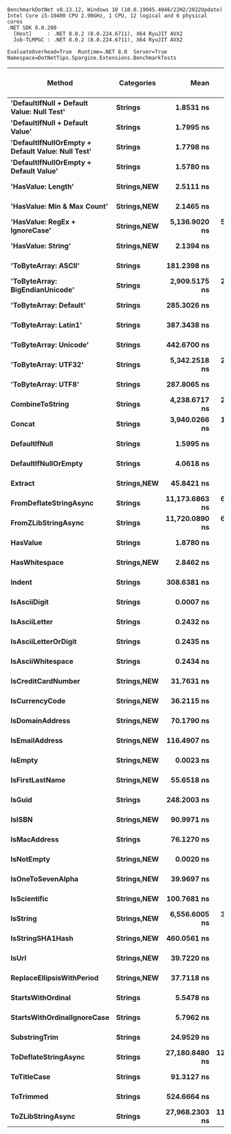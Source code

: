 ```

BenchmarkDotNet v0.13.12, Windows 10 (10.0.19045.4046/22H2/2022Update)
Intel Core i5-10400 CPU 2.90GHz, 1 CPU, 12 logical and 6 physical cores
.NET SDK 8.0.200
  [Host]     : .NET 8.0.2 (8.0.224.6711), X64 RyuJIT AVX2
  Job-TLMPGC : .NET 8.0.2 (8.0.224.6711), X64 RyuJIT AVX2

EvaluateOverhead=True  Runtime=.NET 8.0  Server=True  
Namespace=DotNetTips.Spargine.Extensions.BenchmarkTests  

```
| Method                                            | Categories      | Mean           | Error       | StdDev      | StdErr     | Median         | Min            | Q1             | Q3             | Max            | Op/s                | CI99.9% Margin | Iterations | Kurtosis | MValue | Skewness | Rank | LogicalGroup | Baseline | Exceptions | Completed Work Items | Lock Contentions | Gen0   | Code Size | Allocated |
|-------------------------------------------------- |---------------- |---------------:|------------:|------------:|-----------:|---------------:|---------------:|---------------:|---------------:|---------------:|--------------------:|---------------:|-----------:|---------:|-------:|---------:|-----:|------------- |--------- |-----------:|---------------------:|-----------------:|-------:|----------:|----------:|
| **&#39;DefaultIfNull + Default Value: Null Test&#39;**        | **Strings**         |      **1.8531 ns** |   **0.0430 ns** |   **0.0403 ns** |  **0.0104 ns** |      **1.8305 ns** |      **1.8058 ns** |      **1.8179 ns** |      **1.8923 ns** |      **1.9046 ns** |       **539,638,104.2** |      **0.0430 ns** |      **15.00** |    **1.018** |  **2.000** |   **0.1221** |    **4** | *****            | **No**       |          **-** |                    **-** |                **-** |      **-** |      **79 B** |         **-** |
| **&#39;DefaultIfNull + Default Value&#39;**                   | **Strings**         |      **1.7995 ns** |   **0.0133 ns** |   **0.0118 ns** |  **0.0031 ns** |      **1.8013 ns** |      **1.7622 ns** |      **1.7984 ns** |      **1.8045 ns** |      **1.8139 ns** |       **555,724,032.4** |      **0.0133 ns** |      **14.00** |    **7.362** |  **2.000** |  **-2.0855** |    **4** | *****            | **No**       |          **-** |                    **-** |                **-** |      **-** |      **50 B** |         **-** |
| **&#39;DefaultIfNullOrEmpty + Default Value: Null Test&#39;** | **Strings**         |      **1.7798 ns** |   **0.0214 ns** |   **0.0200 ns** |  **0.0052 ns** |      **1.7824 ns** |      **1.7464 ns** |      **1.7664 ns** |      **1.7951 ns** |      **1.8116 ns** |       **561,845,851.6** |      **0.0214 ns** |      **15.00** |    **1.758** |  **2.000** |  **-0.2232** |    **4** | *****            | **No**       |          **-** |                    **-** |                **-** |      **-** |      **83 B** |         **-** |
| **&#39;DefaultIfNullOrEmpty + Default Value&#39;**            | **Strings**         |      **1.5780 ns** |   **0.0152 ns** |   **0.0142 ns** |  **0.0037 ns** |      **1.5813 ns** |      **1.5437 ns** |      **1.5775 ns** |      **1.5844 ns** |      **1.5937 ns** |       **633,704,579.7** |      **0.0152 ns** |      **15.00** |    **3.363** |  **2.000** |  **-1.1585** |    **3** | *****            | **No**       |          **-** |                    **-** |                **-** |      **-** |      **50 B** |         **-** |
| **&#39;HasValue: Length&#39;**                                | **Strings,**NEW**** |      **2.5111 ns** |   **0.0122 ns** |   **0.0108 ns** |  **0.0029 ns** |      **2.5117 ns** |      **2.4838 ns** |      **2.5092 ns** |      **2.5157 ns** |      **2.5266 ns** |       **398,237,844.2** |      **0.0122 ns** |      **14.00** |    **3.506** |  **2.000** |  **-0.8891** |    **6** | *****            | **No**       |          **-** |                    **-** |                **-** |      **-** |     **363 B** |         **-** |
| **&#39;HasValue: Min &amp; Max Count&#39;**                       | **Strings,**NEW**** |      **2.1465 ns** |   **0.0134 ns** |   **0.0126 ns** |  **0.0032 ns** |      **2.1452 ns** |      **2.1207 ns** |      **2.1414 ns** |      **2.1543 ns** |      **2.1715 ns** |       **465,865,004.2** |      **0.0134 ns** |      **15.00** |    **2.842** |  **2.000** |  **-0.2577** |    **5** | *****            | **No**       |          **-** |                    **-** |                **-** |      **-** |     **396 B** |         **-** |
| **&#39;HasValue: RegEx + IgnoreCase&#39;**                    | **Strings,**NEW**** |  **5,136.9020 ns** |  **58.9621 ns** |  **55.1532 ns** | **14.2405 ns** |  **5,140.1558 ns** |  **5,061.3152 ns** |  **5,078.2463 ns** |  **5,178.7979 ns** |  **5,220.8900 ns** |           **194,669.9** |     **58.9621 ns** |      **15.00** |    **1.422** |  **2.000** |  **-0.1706** |   **34** | *****            | **No**       |          **-** |                    **-** |                **-** | **0.0610** |   **1,316 B** |    **6608 B** |
| **&#39;HasValue: String&#39;**                                | **Strings,**NEW**** |      **2.1394 ns** |   **0.0293 ns** |   **0.0229 ns** |  **0.0066 ns** |      **2.1443 ns** |      **2.0976 ns** |      **2.1226 ns** |      **2.1522 ns** |      **2.1822 ns** |       **467,421,191.0** |      **0.0293 ns** |      **12.00** |    **2.177** |  **2.000** |  **-0.0438** |    **5** | *****            | **No**       |          **-** |                    **-** |                **-** |      **-** |     **204 B** |         **-** |
| **&#39;ToByteArray: ASCII&#39;**                              | **Strings**         |    **181.2398 ns** |   **0.5374 ns** |   **0.5027 ns** |  **0.1298 ns** |    **181.1742 ns** |    **180.5373 ns** |    **180.8778 ns** |    **181.4852 ns** |    **182.1064 ns** |         **5,517,553.1** |      **0.5374 ns** |      **15.00** |    **1.852** |  **2.000** |   **0.3858** |   **23** | *****            | **No**       |          **-** |                    **-** |                **-** | **0.0107** |   **1,190 B** |    **1000 B** |
| **&#39;ToByteArray: BigEndianUnicode&#39;**                   | **Strings**         |  **2,909.5175 ns** |  **20.0280 ns** |  **16.7243 ns** |  **4.6385 ns** |  **2,900.0767 ns** |  **2,891.2739 ns** |  **2,896.6927 ns** |  **2,920.6097 ns** |  **2,942.2314 ns** |           **343,699.6** |     **20.0280 ns** |      **13.00** |    **1.939** |  **2.000** |   **0.6599** |   **31** | *****            | **No**       |          **-** |                    **-** |                **-** | **0.0191** |   **1,045 B** |    **1968 B** |
| **&#39;ToByteArray: Default&#39;**                            | **Strings**         |    **285.3026 ns** |   **1.6042 ns** |   **1.5006 ns** |  **0.3874 ns** |    **284.7928 ns** |    **282.6884 ns** |    **284.1379 ns** |    **286.4470 ns** |    **287.3843 ns** |         **3,505,050.8** |      **1.6042 ns** |      **15.00** |    **1.487** |  **2.000** |  **-0.0450** |   **25** | *****            | **No**       |          **-** |                    **-** |                **-** | **0.0105** |   **1,445 B** |    **1000 B** |
| **&#39;ToByteArray: Latin1&#39;**                             | **Strings**         |    **387.3438 ns** |   **2.0347 ns** |   **1.9032 ns** |  **0.4914 ns** |    **387.5736 ns** |    **382.9394 ns** |    **386.8600 ns** |    **388.3149 ns** |    **389.8460 ns** |         **2,581,685.7** |      **2.0347 ns** |      **15.00** |    **3.038** |  **2.000** |  **-0.8331** |   **27** | *****            | **No**       |          **-** |                    **-** |                **-** | **0.0124** |   **1,098 B** |    **1144 B** |
| **&#39;ToByteArray: Unicode&#39;**                            | **Strings**         |    **442.6700 ns** |   **1.2779 ns** |   **1.1954 ns** |  **0.3086 ns** |    **442.6830 ns** |    **440.6536 ns** |    **442.0379 ns** |    **443.5278 ns** |    **444.4311 ns** |         **2,259,019.3** |      **1.2779 ns** |      **15.00** |    **1.758** |  **2.000** |  **-0.2576** |   **28** | *****            | **No**       |          **-** |                    **-** |                **-** | **0.0215** |   **1,045 B** |    **1968 B** |
| **&#39;ToByteArray: UTF32&#39;**                              | **Strings**         |  **5,342.2518 ns** |  **26.3220 ns** |  **24.6216 ns** |  **6.3573 ns** |  **5,345.3148 ns** |  **5,304.5464 ns** |  **5,319.7552 ns** |  **5,356.0947 ns** |  **5,386.8080 ns** |           **187,187.0** |     **26.3220 ns** |      **15.00** |    **1.788** |  **2.000** |   **0.1763** |   **35** | *****            | **No**       |          **-** |                    **-** |                **-** | **0.0458** |   **1,045 B** |    **4128 B** |
| **&#39;ToByteArray: UTF8&#39;**                               | **Strings**         |    **287.8065 ns** |   **0.9801 ns** |   **0.9168 ns** |  **0.2367 ns** |    **287.5408 ns** |    **286.7947 ns** |    **287.1242 ns** |    **288.4221 ns** |    **289.5214 ns** |         **3,474,556.6** |      **0.9801 ns** |      **15.00** |    **1.870** |  **2.000** |   **0.7210** |   **25** | *****            | **No**       |          **-** |                    **-** |                **-** | **0.0105** |   **1,445 B** |    **1000 B** |
| **CombineToString**                                   | **Strings**         |  **4,238.6717 ns** |  **24.2744 ns** |  **21.5186 ns** |  **5.7511 ns** |  **4,235.6285 ns** |  **4,211.3636 ns** |  **4,222.7568 ns** |  **4,244.3872 ns** |  **4,280.4752 ns** |           **235,923.0** |     **24.2744 ns** |      **14.00** |    **2.378** |  **2.000** |   **0.7022** |   **33** | *****            | **No**       |          **-** |                    **-** |                **-** | **0.0687** |   **8,688 B** |    **6736 B** |
| **Concat**                                            | **Strings**         |  **3,940.0266 ns** |  **17.2943 ns** |  **15.3309 ns** |  **4.0974 ns** |  **3,942.4870 ns** |  **3,914.6179 ns** |  **3,927.6482 ns** |  **3,949.6450 ns** |  **3,971.9116 ns** |           **253,805.4** |     **17.2943 ns** |      **14.00** |    **2.226** |  **2.000** |   **0.1818** |   **32** | *****            | **No**       |          **-** |                    **-** |                **-** | **0.0687** |   **8,912 B** |    **6416 B** |
| **DefaultIfNull**                                     | **Strings**         |      **1.5995 ns** |   **0.0108 ns** |   **0.0101 ns** |  **0.0026 ns** |      **1.6032 ns** |      **1.5727 ns** |      **1.5960 ns** |      **1.6057 ns** |      **1.6102 ns** |       **625,189,343.2** |      **0.0108 ns** |      **15.00** |    **3.761** |  **2.000** |  **-1.2424** |    **3** | *****            | **No**       |          **-** |                    **-** |                **-** |      **-** |      **50 B** |         **-** |
| **DefaultIfNullOrEmpty**                              | **Strings**         |      **4.0618 ns** |   **0.0225 ns** |   **0.0211 ns** |  **0.0054 ns** |      **4.0621 ns** |      **4.0282 ns** |      **4.0484 ns** |      **4.0736 ns** |      **4.1049 ns** |       **246,198,191.9** |      **0.0225 ns** |      **15.00** |    **2.136** |  **2.000** |   **0.2773** |    **8** | *****            | **No**       |          **-** |                    **-** |                **-** |      **-** |      **50 B** |         **-** |
| **Extract**                                           | **Strings,**NEW**** |     **45.8421 ns** |   **0.2054 ns** |   **0.1921 ns** |  **0.0496 ns** |     **45.8888 ns** |     **45.3879 ns** |     **45.7764 ns** |     **45.9574 ns** |     **46.1170 ns** |        **21,814,018.9** |      **0.2054 ns** |      **15.00** |    **2.864** |  **2.000** |  **-0.7842** |   **16** | *****            | **No**       |          **-** |                    **-** |                **-** | **0.0006** |     **825 B** |      **56 B** |
| **FromDeflateStringAsync**                            | **Strings**         | **11,173.6863 ns** |  **67.9719 ns** |  **63.5809 ns** | **16.4165 ns** | **11,179.6188 ns** | **11,072.0261 ns** | **11,130.5756 ns** | **11,218.3167 ns** | **11,286.7203 ns** |            **89,496.0** |     **67.9719 ns** |      **15.00** |    **1.822** |  **2.000** |  **-0.0032** |   **37** | *****            | **No**       |          **-** |               **1.0217** |                **-** | **0.0763** |     **511 B** |    **7576 B** |
| **FromZLibStringAsync**                               | **Strings**         | **11,720.0890 ns** |  **60.3056 ns** |  **56.4099 ns** | **14.5650 ns** | **11,715.5304 ns** | **11,640.7822 ns** | **11,668.1892 ns** | **11,757.9994 ns** | **11,832.0389 ns** |            **85,323.6** |     **60.3056 ns** |      **15.00** |    **1.859** |  **2.000** |   **0.3822** |   **38** | *****            | **No**       |          **-** |               **1.0068** |           **0.0000** | **0.0763** |     **511 B** |    **7616 B** |
| **HasValue**                                          | **Strings**         |      **1.8780 ns** |   **0.0131 ns** |   **0.0116 ns** |  **0.0031 ns** |      **1.8806 ns** |      **1.8438 ns** |      **1.8750 ns** |      **1.8844 ns** |      **1.8896 ns** |       **532,480,307.6** |      **0.0131 ns** |      **14.00** |    **5.672** |  **2.000** |  **-1.7138** |    **4** | *****            | **No**       |          **-** |                    **-** |                **-** |      **-** |     **183 B** |         **-** |
| **HasWhitespace**                                     | **Strings,**NEW**** |      **2.8462 ns** |   **0.0217 ns** |   **0.0193 ns** |  **0.0051 ns** |      **2.8531 ns** |      **2.8007 ns** |      **2.8438 ns** |      **2.8584 ns** |      **2.8672 ns** |       **351,346,814.3** |      **0.0217 ns** |      **14.00** |    **2.985** |  **2.000** |  **-1.0617** |    **7** | *****            | **No**       |          **-** |                    **-** |                **-** |      **-** |     **491 B** |         **-** |
| **Indent**                                            | **Strings**         |    **308.6381 ns** |   **1.9347 ns** |   **1.6155 ns** |  **0.4481 ns** |    **308.5578 ns** |    **306.1378 ns** |    **307.4144 ns** |    **309.1848 ns** |    **311.6961 ns** |         **3,240,040.7** |      **1.9347 ns** |      **13.00** |    **1.966** |  **2.000** |   **0.4018** |   **26** | *****            | **No**       |          **-** |                    **-** |                **-** | **0.0215** |   **1,047 B** |    **1984 B** |
| **IsAsciiDigit**                                      | **Strings**         |      **0.0007 ns** |   **0.0012 ns** |   **0.0011 ns** |  **0.0003 ns** |      **0.0000 ns** |      **0.0000 ns** |      **0.0000 ns** |      **0.0007 ns** |      **0.0040 ns** | **1,470,691,177,383.7** |      **0.0012 ns** |      **15.00** |    **5.277** |  **2.222** |   **1.7555** |    **1** | *****            | **No**       |          **-** |                    **-** |                **-** |      **-** |      **68 B** |         **-** |
| **IsAsciiLetter**                                     | **Strings**         |      **0.2432 ns** |   **0.0079 ns** |   **0.0070 ns** |  **0.0019 ns** |      **0.2452 ns** |      **0.2276 ns** |      **0.2426 ns** |      **0.2477 ns** |      **0.2513 ns** |     **4,111,459,243.4** |      **0.0079 ns** |      **14.00** |    **3.289** |  **2.000** |  **-1.2305** |    **2** | *****            | **No**       |          **-** |                    **-** |                **-** |      **-** |      **89 B** |         **-** |
| **IsAsciiLetterOrDigit**                              | **Strings**         |      **0.2435 ns** |   **0.0098 ns** |   **0.0091 ns** |  **0.0024 ns** |      **0.2447 ns** |      **0.2210 ns** |      **0.2423 ns** |      **0.2481 ns** |      **0.2567 ns** |     **4,106,590,436.5** |      **0.0098 ns** |      **15.00** |    **3.191** |  **2.000** |  **-0.8898** |    **2** | *****            | **No**       |          **-** |                    **-** |                **-** |      **-** |      **84 B** |         **-** |
| **IsAsciiWhitespace**                                 | **Strings**         |      **0.2434 ns** |   **0.0100 ns** |   **0.0093 ns** |  **0.0024 ns** |      **0.2471 ns** |      **0.2253 ns** |      **0.2380 ns** |      **0.2501 ns** |      **0.2534 ns** |     **4,107,646,563.6** |      **0.0100 ns** |      **15.00** |    **1.999** |  **2.727** |  **-0.8104** |    **2** | *****            | **No**       |          **-** |                    **-** |                **-** |      **-** |      **71 B** |         **-** |
| **IsCreditCardNumber**                                | **Strings,**NEW**** |     **31.7631 ns** |   **0.2593 ns** |   **0.2425 ns** |  **0.0626 ns** |     **31.8777 ns** |     **31.3891 ns** |     **31.5797 ns** |     **31.9379 ns** |     **32.1275 ns** |        **31,483,053.2** |      **0.2593 ns** |      **15.00** |    **1.581** |  **2.000** |  **-0.3549** |   **12** | *****            | **No**       |          **-** |                    **-** |                **-** |      **-** |     **374 B** |         **-** |
| **IsCurrencyCode**                                    | **Strings,**NEW**** |     **36.2115 ns** |   **0.2018 ns** |   **0.1887 ns** |  **0.0487 ns** |     **36.2704 ns** |     **35.6865 ns** |     **36.2032 ns** |     **36.3022 ns** |     **36.4112 ns** |        **27,615,540.0** |      **0.2018 ns** |      **15.00** |    **4.821** |  **2.000** |  **-1.6846** |   **13** | *****            | **No**       |          **-** |                    **-** |                **-** |      **-** |     **771 B** |         **-** |
| **IsDomainAddress**                                   | **Strings,**NEW**** |     **70.1790 ns** |   **0.4816 ns** |   **0.4269 ns** |  **0.1141 ns** |     **70.1666 ns** |     **69.4371 ns** |     **69.9631 ns** |     **70.4238 ns** |     **71.0297 ns** |        **14,249,275.1** |      **0.4816 ns** |      **14.00** |    **2.449** |  **2.000** |  **-0.0579** |   **18** | *****            | **No**       |          **-** |                    **-** |                **-** |      **-** |     **771 B** |         **-** |
| **IsEmailAddress**                                    | **Strings,**NEW**** |    **116.4907 ns** |   **0.5840 ns** |   **0.5463 ns** |  **0.1410 ns** |    **116.6139 ns** |    **115.1412 ns** |    **116.4320 ns** |    **116.8136 ns** |    **117.0516 ns** |         **8,584,377.2** |      **0.5840 ns** |      **15.00** |    **3.615** |  **2.000** |  **-1.3177** |   **22** | *****            | **No**       |          **-** |                    **-** |                **-** |      **-** |     **374 B** |         **-** |
| **IsEmpty**                                           | **Strings,**NEW**** |      **0.0023 ns** |   **0.0031 ns** |   **0.0029 ns** |  **0.0008 ns** |      **0.0000 ns** |      **0.0000 ns** |      **0.0000 ns** |      **0.0043 ns** |      **0.0080 ns** |   **437,397,884,994.5** |      **0.0031 ns** |      **15.00** |    **1.895** |  **2.600** |   **0.7249** |    **1** | *****            | **No**       |          **-** |                    **-** |                **-** |      **-** |       **9 B** |         **-** |
| **IsFirstLastName**                                   | **Strings,**NEW**** |     **55.6518 ns** |   **0.1261 ns** |   **0.1180 ns** |  **0.0305 ns** |     **55.6019 ns** |     **55.4733 ns** |     **55.5633 ns** |     **55.7555 ns** |     **55.8416 ns** |        **17,968,856.2** |      **0.1261 ns** |      **15.00** |    **1.484** |  **2.000** |   **0.2884** |   **17** | *****            | **No**       |          **-** |                    **-** |                **-** |      **-** |     **374 B** |         **-** |
| **IsGuid**                                            | **Strings**         |    **248.2003 ns** |   **1.1384 ns** |   **1.0649 ns** |  **0.2749 ns** |    **248.1313 ns** |    **246.7174 ns** |    **247.2858 ns** |    **248.8122 ns** |    **250.4111 ns** |         **4,029,003.2** |      **1.1384 ns** |      **15.00** |    **2.193** |  **2.000** |   **0.5109** |   **24** | *****            | **No**       |          **-** |                    **-** |                **-** | **0.0010** |     **646 B** |      **96 B** |
| **IsISBN**                                            | **Strings,**NEW**** |     **90.9971 ns** |   **0.3991 ns** |   **0.3733 ns** |  **0.0964 ns** |     **91.0267 ns** |     **90.1641 ns** |     **90.7975 ns** |     **91.2539 ns** |     **91.6238 ns** |        **10,989,357.5** |      **0.3991 ns** |      **15.00** |    **2.564** |  **2.000** |  **-0.5118** |   **20** | *****            | **No**       |          **-** |                    **-** |                **-** |      **-** |     **374 B** |         **-** |
| **IsMacAddress**                                      | **Strings**         |     **76.1270 ns** |   **0.3324 ns** |   **0.2947 ns** |  **0.0788 ns** |     **76.1885 ns** |     **75.3100 ns** |     **75.9899 ns** |     **76.3246 ns** |     **76.4410 ns** |        **13,135,940.3** |      **0.3324 ns** |      **14.00** |    **4.491** |  **2.000** |  **-1.3327** |   **19** | *****            | **No**       |          **-** |                    **-** |                **-** |      **-** |     **377 B** |         **-** |
| **IsNotEmpty**                                        | **Strings,**NEW**** |      **0.0020 ns** |   **0.0025 ns** |   **0.0024 ns** |  **0.0006 ns** |      **0.0008 ns** |      **0.0000 ns** |      **0.0000 ns** |      **0.0033 ns** |      **0.0064 ns** |   **492,611,418,120.0** |      **0.0025 ns** |      **15.00** |    **1.804** |  **2.222** |   **0.6699** |    **1** | *****            | **No**       |          **-** |                    **-** |                **-** |      **-** |       **9 B** |         **-** |
| **IsOneToSevenAlpha**                                 | **Strings,**NEW**** |     **39.9697 ns** |   **0.1756 ns** |   **0.1556 ns** |  **0.0416 ns** |     **39.9439 ns** |     **39.6138 ns** |     **39.9020 ns** |     **40.0358 ns** |     **40.3016 ns** |        **25,018,949.1** |      **0.1756 ns** |      **14.00** |    **3.579** |  **2.000** |  **-0.0564** |   **15** | *****            | **No**       |          **-** |                    **-** |                **-** |      **-** |     **771 B** |         **-** |
| **IsScientific**                                      | **Strings,**NEW**** |    **100.7681 ns** |   **0.5847 ns** |   **0.5470 ns** |  **0.1412 ns** |    **100.8947 ns** |     **99.2704 ns** |    **100.7168 ns** |    **101.1197 ns** |    **101.2903 ns** |         **9,923,771.0** |      **0.5847 ns** |      **15.00** |    **4.314** |  **2.000** |  **-1.4718** |   **21** | *****            | **No**       |          **-** |                    **-** |                **-** |      **-** |     **377 B** |         **-** |
| **IsString**                                          | **Strings,**NEW**** |  **6,556.6005 ns** |  **31.0325 ns** |  **29.0278 ns** |  **7.4949 ns** |  **6,559.1389 ns** |  **6,507.3963 ns** |  **6,549.1676 ns** |  **6,574.2855 ns** |  **6,600.7664 ns** |           **152,518.1** |     **31.0325 ns** |      **15.00** |    **2.061** |  **2.000** |  **-0.3803** |   **36** | *****            | **No**       |          **-** |                    **-** |                **-** |      **-** |     **371 B** |         **-** |
| **IsStringSHA1Hash**                                  | **Strings,**NEW**** |    **460.0561 ns** |   **1.0952 ns** |   **1.0244 ns** |  **0.2645 ns** |    **460.0656 ns** |    **458.5956 ns** |    **459.3186 ns** |    **460.7480 ns** |    **461.9646 ns** |         **2,173,647.8** |      **1.0952 ns** |      **15.00** |    **1.887** |  **2.000** |   **0.0229** |   **29** | *****            | **No**       |          **-** |                    **-** |                **-** |      **-** |     **374 B** |         **-** |
| **IsUrl**                                             | **Strings,**NEW**** |     **39.7220 ns** |   **0.1265 ns** |   **0.1183 ns** |  **0.0305 ns** |     **39.6951 ns** |     **39.5277 ns** |     **39.6490 ns** |     **39.7864 ns** |     **39.9724 ns** |        **25,174,972.8** |      **0.1265 ns** |      **15.00** |    **2.351** |  **2.000** |   **0.4423** |   **15** | *****            | **No**       |          **-** |                    **-** |                **-** |      **-** |     **385 B** |         **-** |
| **ReplaceEllipsisWithPeriod**                         | **Strings,**NEW**** |     **37.7118 ns** |   **0.2687 ns** |   **0.2513 ns** |  **0.0649 ns** |     **37.6924 ns** |     **37.2755 ns** |     **37.5151 ns** |     **37.8488 ns** |     **38.1942 ns** |        **26,516,873.8** |      **0.2687 ns** |      **15.00** |    **2.029** |  **2.000** |   **0.2015** |   **14** | *****            | **No**       |          **-** |                    **-** |                **-** | **0.0024** |     **585 B** |     **224 B** |
| **StartsWithOrdinal**                                 | **Strings**         |      **5.5478 ns** |   **0.0381 ns** |   **0.0356 ns** |  **0.0092 ns** |      **5.5569 ns** |      **5.4671 ns** |      **5.5451 ns** |      **5.5691 ns** |      **5.5951 ns** |       **180,250,527.0** |      **0.0381 ns** |      **15.00** |    **2.732** |  **2.000** |  **-0.8944** |    **9** | *****            | **No**       |          **-** |                    **-** |                **-** |      **-** |     **789 B** |         **-** |
| **StartsWithOrdinalIgnoreCase**                       | **Strings**         |      **5.7962 ns** |   **0.0427 ns** |   **0.0400 ns** |  **0.0103 ns** |      **5.8130 ns** |      **5.7135 ns** |      **5.7778 ns** |      **5.8232 ns** |      **5.8363 ns** |       **172,526,579.9** |      **0.0427 ns** |      **15.00** |    **2.191** |  **2.000** |  **-0.8878** |   **10** | *****            | **No**       |          **-** |                    **-** |                **-** |      **-** |     **775 B** |         **-** |
| **SubstringTrim**                                     | **Strings**         |     **24.9529 ns** |   **0.1285 ns** |   **0.1139 ns** |  **0.0305 ns** |     **24.9684 ns** |     **24.7751 ns** |     **24.8576 ns** |     **25.0203 ns** |     **25.1838 ns** |        **40,075,580.6** |      **0.1285 ns** |      **14.00** |    **1.995** |  **2.000** |   **0.2317** |   **11** | *****            | **No**       |          **-** |                    **-** |                **-** | **0.0011** |     **944 B** |     **104 B** |
| **ToDeflateStringAsync**                              | **Strings**         | **27,180.8480 ns** | **126.6550 ns** | **118.4731 ns** | **30.5896 ns** | **27,170.1416 ns** | **26,989.3036 ns** | **27,125.2884 ns** | **27,285.6583 ns** | **27,350.1099 ns** |            **36,790.6** |    **126.6550 ns** |      **15.00** |    **1.701** |  **2.000** |  **-0.0235** |   **39** | *****            | **No**       |          **-** |               **1.0009** |           **0.0000** | **0.0610** |     **511 B** |    **8001 B** |
| **ToTitleCase**                                       | **Strings**         |     **91.3127 ns** |   **0.3513 ns** |   **0.3114 ns** |  **0.0832 ns** |     **91.2965 ns** |     **90.8678 ns** |     **91.1089 ns** |     **91.4501 ns** |     **91.9379 ns** |        **10,951,373.2** |      **0.3513 ns** |      **14.00** |    **2.347** |  **2.000** |   **0.5495** |   **20** | *****            | **No**       |          **-** |                    **-** |                **-** | **0.0019** |   **2,449 B** |     **176 B** |
| **ToTrimmed**                                         | **Strings**         |    **524.6664 ns** |   **2.4138 ns** |   **2.2578 ns** |  **0.5830 ns** |    **525.3479 ns** |    **520.6533 ns** |    **523.1967 ns** |    **525.9032 ns** |    **527.9505 ns** |         **1,905,972.9** |      **2.4138 ns** |      **15.00** |    **1.873** |  **2.000** |  **-0.4951** |   **30** | *****            | **No**       |          **-** |                    **-** |                **-** | **0.0429** |     **633 B** |    **3976 B** |
| **ToZLibStringAsync**                                 | **Strings**         | **27,968.2303 ns** | **114.8127 ns** | **101.7785 ns** | **27.2014 ns** | **27,938.6673 ns** | **27,822.1237 ns** | **27,916.3010 ns** | **28,033.6594 ns** | **28,219.6091 ns** |            **35,754.9** |    **114.8127 ns** |      **14.00** |    **3.206** |  **2.000** |   **0.9009** |   **40** | *****            | **No**       |          **-** |               **1.0006** |                **-** | **0.0916** |     **511 B** |    **8344 B** |
